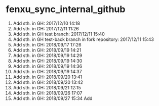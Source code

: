 # fenxu_sync_internal_github

1. Add sth. in GH: 2017/12/10 14:18
2. Add sth. in GH: 2017/12/11 11:26
3. Add sth. in GH test branch: 2017/12/11 15:40
4. Add sth. in GH test-back branch in fork repository: 2017/12/11 15:43
5. Add sth. in GH: 2018/09/17 17:26
6. Add sth. in GH: 2018/09/19 14:21
7. Add sth. in GH: 2018/09/19 14:29
8. Add sth. in GH: 2018/09/19 14:30
9. Add sth. in GH: 2018/09/19 14:36
10. Add sth. in GH: 2018/09/19 14:37
11. Add sth. in GH: 2018/09/20 13:41
12. Add sth. in GH: 2018/09/20 13:42
13. Add sth. in GH: 2018/09/21 12:15
14. Add sth. in GH: 2018/09/26 17:07
15. Add sth. in GH: 2018/09/27 15:34
Add
